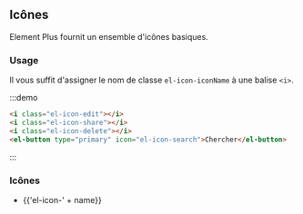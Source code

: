 ## Icônes

Element Plus fournit un ensemble d'icônes basiques.

### Usage

Il vous suffit d'assigner le nom de classe `el-icon-iconName` à une balise `<i>`.

:::demo

```html
<i class="el-icon-edit"></i>
<i class="el-icon-share"></i>
<i class="el-icon-delete"></i>
<el-button type="primary" icon="el-icon-search">Chercher</el-button>

```
:::

### Icônes

<ul class="icon-list">
  <li v-for="name in $icon" :key="name">
    <span>
      <i :class="'el-icon-' + name"></i>
      <span class="icon-name">{{'el-icon-' + name}}</span>
    </span>
  </li>
</ul>
